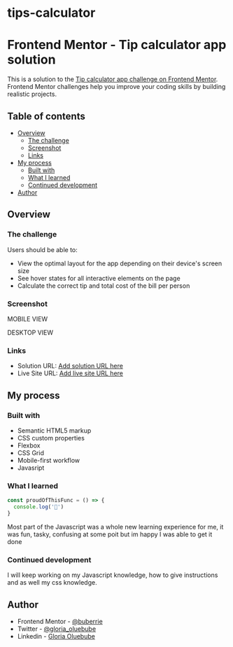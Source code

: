 # tips-calculator
# Frontend Mentor - Tip calculator app solution

This is a solution to the [Tip calculator app challenge on Frontend Mentor](https://www.frontendmentor.io/challenges/tip-calculator-app-ugJNGbJUX). Frontend Mentor challenges help you improve your coding skills by building realistic projects.

## Table of contents

- [Overview](#overview)
  - [The challenge](#the-challenge)
  - [Screenshot](#screenshot)
  - [Links](#links)
- [My process](#my-process)
  - [Built with](#built-with)
  - [What I learned](#what-i-learned)
  - [Continued development](#continued-development)
- [Author](#author)

## Overview

### The challenge

Users should be able to:

- View the optimal layout for the app depending on their device's screen size
- See hover states for all interactive elements on the page
- Calculate the correct tip and total cost of the bill per person

### Screenshot
MOBILE VIEW

DESKTOP VIEW

### Links

- Solution URL: [Add solution URL here](https://your-solution-url.com)
- Live Site URL: [Add live site URL here](https://your-live-site-url.com)

## My process

### Built with

- Semantic HTML5 markup
- CSS custom properties
- Flexbox
- CSS Grid
- Mobile-first workflow
- Javasript

### What I learned

```js
const proudOfThisFunc = () => {
  console.log('🎉')
}
```
Most part of the Javascript was a whole new learning experience for me, it was fun, tasky, confusing at some poit but im happy I was able to get it done

### Continued development

I will keep working on my Javascript knowledge, how to give instructions and as well my css knowledge.

## Author

- Frontend Mentor - [@buberrie](https://www.frontendmentor.io/profile/buberrie)
- Twitter - [@gloria_oluebube](https://www.twitter.com/@gloria_oluebube)
- Linkedin - [Gloria Oluebube](https://www.linkedin.com/in/gloria-oluebube-b973461a3)


